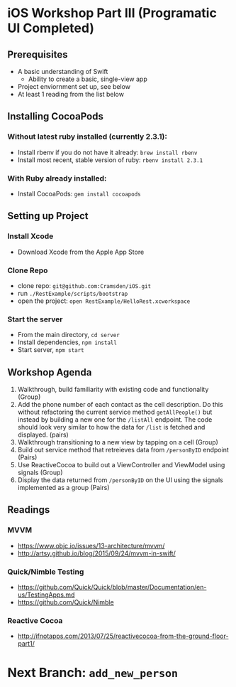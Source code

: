 # iOS Workshop Part III (Programatic UI Completed)
## Prerequisites
* A basic understanding of Swift
  * Ability to create a basic, single-view app
* Project enviornment set up, see below 
* At least 1 reading from the list below 

## Installing CocoaPods

### Without latest ruby installed (currently 2.3.1):
* Install rbenv if you do not have it already: `brew install rbenv`
* Install most recent, stable version of ruby: `rbenv install 2.3.1` 

### With Ruby already installed: 
* Install CocoaPods: `gem install cocoapods`

## Setting up Project
### Install Xcode
* Download Xcode from the Apple App Store

### Clone Repo 
* clone repo: `git@github.com:Cramsden/iOS.git`
* run `./RestExample/scripts/bootstrap`
* open the project: `open RestExample/HelloRest.xcworkspace` 

### Start the server
* From the main directory, `cd server`
* Install dependencies, `npm install`
* Start server, `npm start`

## Workshop Agenda
1. Walkthrough, build familiarity with existing code and functionality (Group)
2. Add the phone number of each contact as the cell description. Do this without refactoring the current service method  `getAllPeople()` but instead by building a new one for the `/listAll` endpoint. The code should look very similar to how the data for `/list` is fetched and displayed. (pairs)
3. Walkthrough transitioning to a new view by tapping on a cell (Group)
4. Build out service method that retreieves data from `/personByID` endpoint (Pairs)
5. Use ReactiveCocoa to build out a ViewController and ViewModel using signals (Group)
6. Display the data returned from `/personByID` on the UI using the signals implemented as a group (Pairs)

## Readings 
### MVVM
* https://www.objc.io/issues/13-architecture/mvvm/
* http://artsy.github.io/blog/2015/09/24/mvvm-in-swift/

### Quick/Nimble Testing
* https://github.com/Quick/Quick/blob/master/Documentation/en-us/TestingApps.md
* https://github.com/Quick/Nimble

### Reactive Cocoa
* http://ifnotapps.com/2013/07/25/reactivecocoa-from-the-ground-floor-part1/

# Next Branch: `add_new_person`


